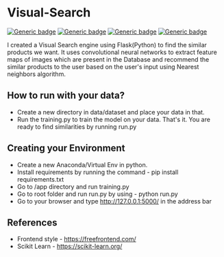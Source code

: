 # Visual-Search

[![Generic badge](https://img.shields.io/badge/Python-3.6-blue.svg)](https://www.python.org/)
[![Generic badge](https://img.shields.io/badge/Framework-flask-green.svg)](https://flask.palletsprojects.com/en/1.1.x/)
[![Generic badge](https://img.shields.io/badge/Frontend-BootStrap-%238a2be2.svg)](https://getbootstrap.com/)
[![Generic badge](https://img.shields.io/badge/Database-Sqlite--3-yellowgreen.svg)](https://www.sqlite.org/index.html)

I created a Visual Search engine using Flask(Python) to find the similar products we want. It uses convolutional neural networks to extract feature maps of images which are present in the Database and recommend the similar products to the user based on the user's input using Nearest neighbors algorithm.

<!-- ## Watch Video Demo

[![IMAGE ALT TEXT HERE](https://img.youtube.com/vi/53hdAGl2Zu4/0.jpg)](https://www.youtube.com/watch?v=53hdAGl2Zu4) -->

## How to run with your data?

- Create a new directory in data/dataset and place your data in that.
- Run the training.py to train the model on your data.
  That's it. You are ready to find similarities by running run.py

## Creating your Environment

- Create a new Anaconda/Virtual Env in python.
- Install requirements by running the command - pip install requirements.txt
- Go to /app directory and run training.py
- Go to root folder and run run.py by using - python run.py
- Go to your browser and type http://127.0.0.1:5000/ in the address bar

## References

- Frontend style - https://freefrontend.com/
- Scikit Learn - https://scikit-learn.org/
